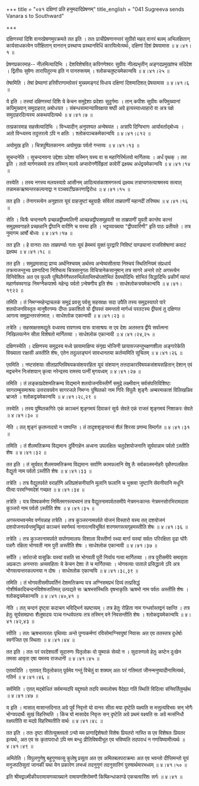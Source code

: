 +++
title = "०४१ दक्षिणां प्रति हनुमदादिप्रेषणम्"
title_english = "041 Sugreeva sends Vanara s to Southward"

+++


दक्षिणस्यां दिशि वानरप्रेषणमुपक्रमते तत इति । ततः प्राचीप्रेषणानन्तरं
सुग्रीवो महत् वानरं बलम् अभिलक्षितान् कार्यसाधकत्वेन परीक्षितान् वानरान्
प्रस्थाप्य प्रस्थानविधिं कारयित्वेत्यर्थः, दक्षिणां दिशं प्रेषयामास  ॥ 
४।४१।१  ॥   

  

प्रेषणप्रकारमाह-- नीलमित्यादिभिः । देशविशेषवित् कपिगणेश्वरः सुग्रीवः
नीलप्रभृतीन् अङ्गदप्रमुखांश्च संदिदेश । द्वितीयः सुषेणः तारापितुरन्य इति
न पानरुक्त्यम् । श्लोकचतुष्टयमेकान्वयि  ॥  ४।४१।२५  ॥   

  

तेषामिति । तेषां प्रेष्याणां हरिवीराणामग्रेसरं मुख्यमङ्गदं विधाय
दक्षिणां दिशमादिशत् प्रेषयामास  ॥  ४।४१।६  ॥   

  

ये इति । तस्यां दक्षिणस्यां दिशि ये केचन समुद्देशाः प्रदेशाः सुदुर्गमाः
। तान् कपीशः सुग्रीवः कपिमुख्यानां कपिमुख्यान् समुदाहरत् अबोधयत ।
संबन्धसामान्याविवक्षया षष्ठी अग्रे इत्यस्याध्याहारो वा अत्र पक्षे
समुदाहरदित्यस्य अकथयदित्यर्थः  ॥  ४।४१।७  ॥   

  

तत्प्रकारमाह सहस्रेत्यादिभिः । विन्ध्यादीन् अनुपश्यत अन्वेषयत । अत्रापि
दिग्विभागः आर्यावर्ताद्बोध्यः । अतो विन्ध्यस्य तदुत्तरत्वे ऽपि न क्षतिः
। श्लोकपञ्चकमेकान्वयि  ॥  ४।४१।८१२  ॥   

  

अयोमुख इति । चित्रपुष्पितकाननः अयोमुखः पर्वतो गन्तव्यः  ॥  ४।४१।१३  ॥   

  

सुचन्दनेति । सुचन्दनवना उद्देशाः प्रदेशा यस्मिन् यस्य वा स महागिरिर्मलयो
मार्गितव्यः । अर्धं पृथक् । तत इति । ततो मार्गणसमये तत्र तस्मिन् मलये
अप्सरोगणैर्विहृतां कावेरीं द्रक्ष्यथ अर्धद्वयमेकान्वयि  ॥  ४।४१।१४  ॥   

  

तस्येति । तस्य नगस्य मलयस्याग्रे आसीनम् आदित्यसंकाशमगस्त्यं द्रक्ष्यथ
तत्राप्यगस्त्याश्रमस्य सत्वात् तन्नामकऋष्यन्तरकल्पनाद्वा न
पञ्चवटीप्रकरणाद्विरोधः  ॥  ४।४१।१५  ॥   

  

तत इति । तेनागस्त्येन अनुज्ञाता यूयं ग्राहजुष्टां बहुग्राहैः संवितां
ताम्रपाणीं महानदीं तरिष्यथ  ॥  ४।४१।१६  ॥   

  

सेति । चित्रैः चन्दनवनैः प्रच्छन्नद्वीपमालिनी आच्छन्नद्वीपसमूहवती सा
ताम्रपाणीं युवती कान्तेव कान्तं समुद्रमवगाहते प्रच्छन्नानि द्वीपानि
वारीणि च यस्या इति । भट्टव्याख्यया "द्वीपवारिणी" इति पाठः प्रतीयते ।
तत्र नुमागम आर्षो बोध्यः  ॥  ४।४१।१७  ॥   

  

तत इति । हे वानराः ततः ताम्रपर्ण्याः गताः यूयं हेममयं युक्तं पुरद्वारि
निविष्टं पाण्ड्यानां राजविशेषाणां कवाटं द्रक्ष्यथ  ॥  ४।४१।१८  ॥   

  

तत इति । समुद्रमासाद्य प्राप्य अर्थनिश्चयम् अर्थस्य अन्वेष्यसीताया
निश्चयं स्थितिनियमं संप्रधार्य तत्रत्यजन्तुभ्यः प्रश्नादिना निश्चित्य
चित्रसानुगतः विचित्रानेकसानुमान् तत्र सागरे अन्तरे तटे अगस्त्येन
विनिवेशितः अत एव फुल्लैः पुष्पितैर्नगैस्तरुभिर्लताभिश्चोपशोभितं
देवर्ष्यादिभिः शोभितं सिद्धादिभिः प्रकीर्णं व्याप्तं महार्णवमवगाढः
निमग्नैकपार्श्वः महेन्द्रः पर्वतो ऽन्वेषणीय इति शेषः ।
सार्धश्लोकत्रयमेकान्वयि  ॥  ४।४१।१९२२  ॥   

  

तमिति । तं निमग्नमहेन्द्राचलकं समुद्रं प्रवसु पर्वसु सहस्राक्षः सदा
उपैति तस्य समुद्रस्यापरे पारे शतयोजनविस्तृतः मानुषैरगम्यः दीप्तः
प्रकाशितो यो द्वीपस्तं समन्ततो मार्गध्वं परतटस्य द्वीपत्वं तु दक्षिणत
आगत्य समुद्रान्तरसंगमात् । सार्धश्लोक एकान्वयी  ॥  ४।४१।२३  ॥   

  

तत्रेति । सहस्राक्षसमद्युतेः वध्यस्य रावणस्य वासः वासाश्रयः स एव देशः
अतस्तत्र द्वीपे सर्वात्मना निखिलयत्नेन सीता विशेषतो मार्गितव्या ।
सार्धश्लोक एकान्वयी  ॥  ४।४१।२४,२५  ॥   

  

दक्षिणस्येति । दक्षिणस्य समुद्रस्य मध्ये छायामाक्षिप्य संगृह्य भोजिनी
छायावज्जन्तुभक्षणशीला अङ्गारेकेति विख्याता राक्षसी अस्तीति शेषः, एतेन
तदुल्लङ्घनं सावधानतया कर्तव्यमिति सूचितम्  ॥  ४।४१।२६  ॥   

  

एवमिति । नष्टसंशयाः सीताप्राप्तिविषयकसंशयरहिता यूयं संशयान्
तत्तदाकारविषयकसंशयसहितान् देशान् एवं मद्वचनेन निःसंशयान् कृत्वा
नरेन्द्रस्य रामस्य पत्नीं मृगयध्वम्  ॥  ४।४१।२७  ॥   

  

तमिति । तं लङ्काप्रदेशमतिक्रम्य विद्यमाने शतयोजनविस्तीर्णे समुद्रे
लक्ष्मीवान् सर्वसंपत्तिविशिष्टः सागराम्बुसमाश्रयः उत्तरावयवेन सागरजले
निमग्नः पुष्पितको नाम गिरिः विपुलैः शृङ्गैः अम्बरमाकाशं विलिखन्निव
भ्राजते । श्लोकद्वयमेकान्वयि  ॥  ४।४१।२८,२९  ॥   

  

तस्येति । तस्य पुष्पितकगिरेः एकं काञ्चनं शृङ्गमयं दिवाकरं सूर्यः सेवते
एकं राजतं शृङ्गमयं निशाकरः सेवते  ॥  ४।४१।३०  ॥   

  

नेति । तत् शृङ्गं कृतघ्नादयो न पश्यन्ति । तं तादृशशृङ्गवन्तं शैलं शिरसा
प्रणम्य विमार्गत  ॥  ४।४१।३१  ॥   

  

तमिति । तं शैलमतिक्रम्य विद्यमानः दुर्विगाहेन अध्वना उपलक्षितः
चतुर्दशयोजनानि सूर्यवान्नाम पर्वतो ऽस्तीति शेषः  ॥  ४।४१।३२  ॥   

  

तत इति । तं सूर्यवत् शैलमयमतिक्रम्य विद्यमानः सर्वाणि कामफलानि येषु तैः
सर्वकालमनोहरैः वृक्षैरुपलक्षितः वैद्युतो नाम पर्वतो ऽस्तीति शेषः  ॥ 
४।४१।३३  ॥   

  

तत्रेति । तत्र वैद्युतपर्वते वरार्हाणि अतिप्रशंसनीयानि मूलानि फलानि च
भुक्त्वा जुष्टानि सेवनीयानि मधूनि पीत्वा परमग्निमदेशं गच्छत  ॥  ४।४१।३४
 ॥   

  

तत्रेति । यत्र विश्वकर्मणा निर्मितमगस्त्यभवनं तत्र वैद्युतनामपर्वतसमीपे
नेत्रमनःकान्तः नेत्रमनसोरभिरामदाता कुञ्जरो नाम पर्वतो ऽस्तीति शेषः  ॥ 
४।४१।३५ ॥   

  

अगस्त्यभवनमेव वर्णयन्नाह तत्रेति । तत्र कुञ्जरनामपर्वते योजनं विस्तारो
यस्य तत् दशयोजनं दशयोजनपर्यन्तमुच्छ्रितं काञ्चनं स्वर्णमयं
नानारत्नविभूषितं शरणमगस्त्यगृहमस्तीति शेषः  ॥  ४।४१।३६  ॥   

  

तत्रेति । तत्र कुञ्जरनामपर्वते सर्पाणामालयः विशाला विस्तीर्णा रथ्या
मार्गा यस्यां सर्वतः परिरक्षिता दृढा घोरैः पन्नगैः रक्षिता भोगवती नाम
पुरी अस्तीति शेषः । सार्धश्लोक एकान्वयी  ॥  ४।४१।३७ ॥   

  

सर्पेति । सर्पराजो वासुकिः यस्यां वसति सा भोगवती पुरी निर्याय गत्वा
मार्गितव्या । तत्र पुरीसमीपे समावृताः अप्रकटाः अनन्तराः अव्यवहिताः ये
केचन देशाः ते च मार्गितव्याः । भोगवत्याः पाताले प्रसिद्धात्वे ऽपि अत्र
भोगवत्यन्तरकल्पनया न दोषः । सार्धश्लोक एकान्वयि  ॥  ४।४१।३८,३९  ॥   

  

तमिति । तं भोगवतीसमीपवर्तिनं देशमतिक्रम्य यत्र अग्निसमप्रभं दिव्यं
तत्प्रसिद्धं गोशीर्षकादिचन्दनविशेषजातिमत् उत्पद्यते सः ऋषभसंस्थितिः
वृषभाकृतिः ऋषभो नाम पर्वतः अस्तीति शेषः । श्लोकद्वयमेकान्वयि  ॥ 
४।४१।४०,४१  ॥   

  

नेति । तत् चन्दनं दृष्ट्वा कदाचन भविद्भिर्न स्प्रष्टव्यम् । तत्र हेतुः
रोहिता नाम गन्धर्वास्तद्वनं रक्षन्ति । तत्र हेतुः सूर्यसमप्रभाः
शैलूषादयः पञ्च गन्धर्वपतयः तत्र तस्मिन् वने निवसन्तीति शेषः ।
श्लोकद्वयमेकान्वयि  ॥  ४।४१।४२,४३  ॥   

  

रवीति । ततः ऋषभात्परतः पृथिव्याः अन्ते पुण्यकर्मणां रविसोमाग्निवपुषां
निवासः अत एव ततस्तत्र दुर्धर्षाः स्वर्गजित एव स्थिताः  ॥  ४।४१।४४  ॥   

  

तत इति । ततः परं परदेशवर्ती सुदारुणः पितृलोकः वो युष्माकं सेव्यो न ।
सुदारुणत्वे हेतुः कष्टेन दुःखेन तमसा आवृता एषा यमस्य राजधानी  ॥ 
४।४१।४५ ॥   

  

एतावदिति । एतावत् पितृलोकात् पूर्वमेव गन्तुं विचेतुं वा शक्यम् अतः परं
गतिमतां जीनन्मनुष्यादीनामित्यर्थः, गतिर्न  ॥  ४।४१।४६  ॥   

  

सर्वमिति । एतत् मद्बोधितं सर्वमन्यदपि यद्दृश्यते तदपि समालोक्य वैदेह्या
गतिं स्थितिं विदित्वा संनिवर्तितुमर्हथ  ॥  ४।४१।४७  ॥   

  

य इति । मासात् मासान्तदिनात् अग्रे पूर्वं निवृत्तो यो वानरः सीता मया
दृष्टेति वक्ष्यति स मत्तुल्यविभवः सन् भोगैः भोग्यपदार्थैः सुखं
विहरिष्यति । किंच यो मासादेव निवृत्तः सन् दृष्टेति अग्रे प्रथमं वक्ष्यति
सः अग्रे मत्संनिधौ वक्ष्यतीति वा मदग्रे विहरिष्यतीति वार्थः  ॥  ४।४१।४८
 ॥   

  

तत इति । ततः दृष्टा सीतेत्युक्तवतो ऽन्यो मम प्राणाद्विशेषतो विशेषः
प्रियतरो नास्ति स एव विशेषतः प्रियतर इत्यर्थः, अत एव सः कृतापराधो ऽपि मम
बन्धुः प्रीतिविषयीभूत एव भविष्यति तदपराधं न गणयिष्यामीत्यर्थः  ॥  ४।४१।४९
 ॥   

  

अमितेति । विपुलगुणेषु बहुगुणवत्सु कुलेषु प्रसूता अत एव अमितबलपराक्रमाः
अत एव भवन्तो दीप्तिमन्तो यूयं मनुजपतिसुतां जानकीं यथा येन प्रकारेण
लभध्वं तदनुगुणं तदनुसारिणं पुरुषार्थमारभध्वम्  ॥  ४।४१।५०  ॥   

  

इति श्रीमद्वाल्मीकीयरामायणव्याख्याने रामायणशिरोमणौ किष्किन्धाकाण्डे
एकचत्वारिंशः सर्गः  ॥  ४।४१  ॥   

  


